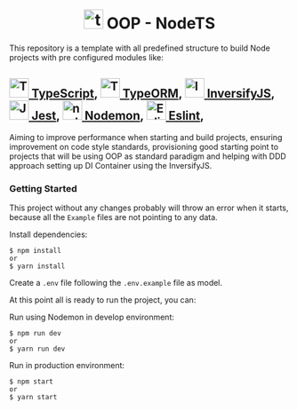 <h1 align="center">
    <img
        width="35"
        alt="ts-node"
        title="ts-node"
        src="https://user-images.githubusercontent.com/12243763/33518868-6e2595c4-d76a-11e7-8260-31b4e8110c93.png"
    />
    OOP - NodeTS
</h1>

This repository is a template with all predefined structure to build Node projects with pre configured modules like:

<h2>
    <a href="https://www.typescriptlang.org/">
    <img
        height="35"
        alt="TypeScript"
        title="TypeScript"
        src="https://upload.wikimedia.org/wikipedia/commons/4/4c/Typescript_logo_2020.svg"
    />
    TypeScript</a>,
    <a href="https://typeorm.io/">
    <img
        height="35"
        alt="TypeORM"
        title="TypeORM"
        src="https://i.ibb.co/VqLZB1X/typeorm.png"
    />
    TypeORM</a>,
    <a href="https://inversify.io/">
    <img
        height="35"
        alt="InversifyJS"
        title="InversifyJS"
        src="https://i.ibb.co/SNM0k5g/inversify.png"
    />
    InversifyJS</a>,
    <a href="http://jestjs.io/">
    <img
        height="35"
        alt="Jest"
        title="Jest"
        src="https://miro.medium.com/max/600/1*i37IyHf6vnhqWIA9osxU3w.png"
    />
    Jest</a>,
    <a href="https://nodemon.io/">
    <img
        height="35"
        alt="nodemon"
        title="nodemon"
        src="https://user-images.githubusercontent.com/13700/35731649-652807e8-080e-11e8-88fd-1b2f6d553b2d.png"
    />
    Nodemon</a>,
    <a href="https://eslint.org/">
    <img
        height="35"
        alt="Eslint"
        title="Eslint"
        src="https://d2eip9sf3oo6c2.cloudfront.net/tags/images/000/000/358/full/eslintlogo.png"
    />
    Eslint</a>,
</h2>

Aiming to improve performance when starting and build projects, ensuring improvement on code style standards, provisioning good starting point to projects that will be using OOP as standard paradigm and helping with DDD approach setting up DI Container using the InversifyJS.

### Getting Started

This project without any changes probably will throw an error when it starts, because all the `Example` files are not pointing to any data.

Install dependencies:
```
$ npm install
or
$ yarn install
```

Create a `.env` file following the `.env.example` file as model.

At this point all is ready to run the project, you can:

Run using Nodemon in develop environment:
```
$ npm run dev
or
$ yarn run dev
```

Run in production environment:
```
$ npm start
or
$ yarn start
```